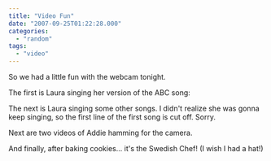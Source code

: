 ```yaml
---
title: "Video Fun"
date: "2007-09-25T01:22:28.000"
categories: 
  - "random"
tags: 
  - "video"
---
```


So we had a little fun with the webcam tonight.

The first is Laura singing her version of the ABC song:

The next is Laura singing some other songs. I didn't realize she was gonna keep singing, so the first line of the first song is cut off. Sorry.

Next are two videos of Addie hamming for the camera.

And finally, after baking cookies... it's the Swedish Chef! (I wish I had a hat!)
